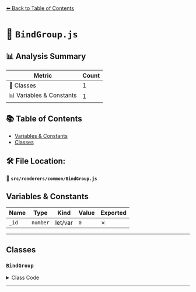 [⬅️ Back to Table of Contents](../../../index.md)

# 📄 `BindGroup.js`

## 📊 Analysis Summary

| Metric | Count |
|--------|-------|
| 🧱 Classes | 1 |
| 📊 Variables & Constants | 1 |

## 📚 Table of Contents

- [Variables & Constants](#variables-constants)
- [Classes](#classes)

## 🛠️ File Location:
📂 **`src/renderers/common/BindGroup.js`**

## Variables & Constants

| Name | Type | Kind | Value | Exported |
|------|------|------|-------|----------|
| `_id` | `number` | let/var | `0` | ✗ |


---

## Classes

### `BindGroup`

<details><summary>Class Code</summary>

```ts
class BindGroup {

	/**
	 * Constructs a new bind group.
	 *
	 * @param {string} name - The bind group's name.
	 * @param {Array<Binding>} bindings - An array of bindings.
	 * @param {number} index - The group index.
	 * @param {Array<Binding>} bindingsReference - An array of reference bindings.
	 */
	constructor( name = '', bindings = [], index = 0, bindingsReference = [] ) {

		/**
		 * The bind group's name.
		 *
		 * @type {string}
		 */
		this.name = name;

		/**
		 * An array of bindings.
		 *
		 * @type {Array<Binding>}
		 */
		this.bindings = bindings;

		/**
		 * The group index.
		 *
		 * @type {number}
		 */
		this.index = index;

		/**
		 * An array of reference bindings.
		 *
		 * @type {Array<Binding>}
		 */
		this.bindingsReference = bindingsReference;

		/**
		 * The group's ID.
		 *
		 * @type {number}
		 */
		this.id = _id ++;

	}

}
```
</details>


---